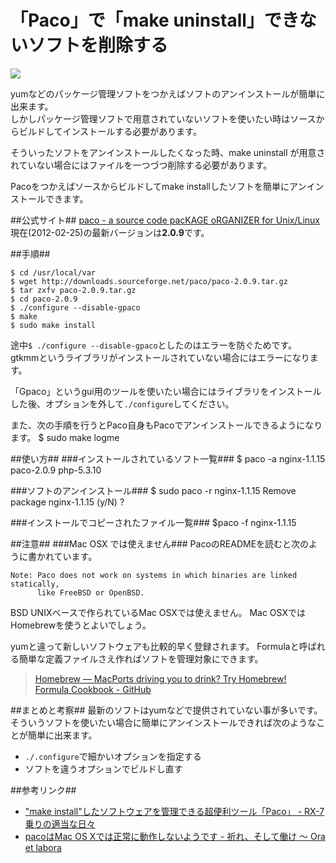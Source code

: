 # 「Paco」で「make uninstall」できないソフトを削除する

![](http://evernote.tk84.net/shard/s8/res/1b3ad279-616a-4f5e-bca9-bfdc13a59221/)

yumなどのパッケージ管理ソフトをつかえばソフトのアンインストールが簡単に出来ます。  
しかしパッケージ管理ソフトで用意されていないソフトを使いたい時はソースからビルドしてインストールする必要があります。

そういったソフトをアンインストールしたくなった時、make uninstall が用意されていない場合にはファイルを一つづつ削除する必要があります。

Pacoをつかえばソースからビルドしてmake installしたソフトを簡単にアンインストールできます。

##公式サイト##
[paco - a source code pacKAGE oRGANIZER for Unix/Linux](http://paco.sourceforge.net/)  
現在(<time>2012-02-25</time>)の最新バージョンは**2.0.9**です。

##手順##

    $ cd /usr/local/var
    $ wget http://downloads.sourceforge.net/paco/paco-2.0.9.tar.gz
    $ tar zxfv paco-2.0.9.tar.gz
    $ cd paco-2.0.9
    $ ./configure --disable-gpaco
    $ make
    $ sudo make install

途中`$ ./configure --disable-gpaco`としたのはエラーを防ぐためです。
gtkmmというライブラリがインストールされていない場合にはエラーになります。

「Gpaco」というgui用のツールを使いたい場合にはライブラリをインストールした後、オプションを外して`./configure`してください。

また、次の手順を行うとPaco自身もPacoでアンインストールできるようになります。
    $ sudo make logme

##使い方##
###インストールされているソフト一覧###
    $ paco -a
    nginx-1.1.15  paco-2.0.9  php-5.3.10

###ソフトのアンインストール###
    $ sudo paco -r nginx-1.1.15
    Remove package nginx-1.1.15 (y/N) ? 

###インストールでコピーされたファイル一覧###
    $paco -f nginx-1.1.15

##注意##
###Mac OSX では使えません###
PacoのREADMEを読むと次のように書かれています。

    Note: Paco does not work on systems in which binaries are linked statically,
          like FreeBSD or OpenBSD.

BSD UNIXベースで作られているMac OSXでは使えません。
Mac OSXではHomebrewを使うとよいでしょう。

yumと違って新しいソフトウェアも比較的早く登録されます。
Formulaと呼ばれる簡単な定義ファイルさえ作ればソフトを管理対象にできます。

>[Homebrew — MacPorts driving you to drink? Try Homebrew!](http://mxcl.github.com/homebrew/)  
[Formula Cookbook - GitHub](https://github.com/mxcl/homebrew/wiki/Formula-Cookbook)

##まとめと考察##
最新のソフトはyumなどで提供されていない事が多いです。 
そういうソフトを使いたい場合に簡単にアンインストールできれば次のようなことが簡単に出来ます。

- `./.configure`で細かいオプションを指定する
- ソフトを違うオプションでビルドし直す


##参考リンク##
- ["make install"したソフトウェアを管理できる超便利ツール「Paco」 - RX-7乗りの適当な日々](http://d.hatena.ne.jp/rx7/20081011/p2)
- [pacoはMac OS Xでは正常に動作しないようです - 祈れ、そして働け ～ Ora et labora](http://d.hatena.ne.jp/tetsuyai/20111111/1320985021)

